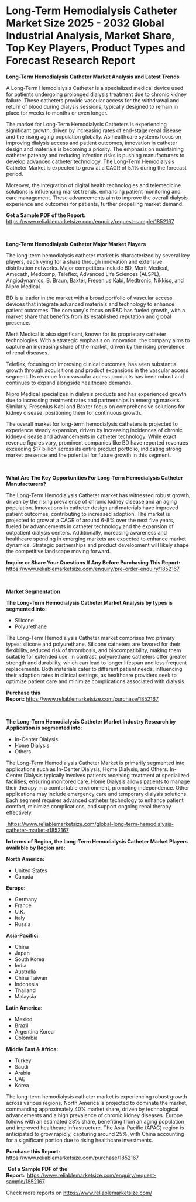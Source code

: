 <p><h1>Long-Term Hemodialysis Catheter Market Size 2025 - 2032 Global Industrial Analysis, Market Share, Top Key Players, Product Types and Forecast Research Report</h1></p><p><strong>Long-Term Hemodialysis Catheter Market Analysis and Latest Trends</strong></p>
<p><p>A Long-Term Hemodialysis Catheter is a specialized medical device used for patients undergoing prolonged dialysis treatment due to chronic kidney failure. These catheters provide vascular access for the withdrawal and return of blood during dialysis sessions, typically designed to remain in place for weeks to months or even longer. </p><p>The market for Long-Term Hemodialysis Catheters is experiencing significant growth, driven by increasing rates of end-stage renal disease and the rising aging population globally. As healthcare systems focus on improving dialysis access and patient outcomes, innovation in catheter design and materials is becoming a priority. The emphasis on maintaining catheter patency and reducing infection risks is pushing manufacturers to develop advanced catheter technology. The Long-Term Hemodialysis Catheter Market is expected to grow at a CAGR of 5.1% during the forecast period. </p><p>Moreover, the integration of digital health technologies and telemedicine solutions is influencing market trends, enhancing patient monitoring and care management. These advancements aim to improve the overall dialysis experience and outcomes for patients, further propelling market demand.</p></p>
<p><strong>Get a Sample PDF of the Report:&nbsp;</strong> <a href="https://www.reliablemarketsize.com/enquiry/request-sample/1852167?utm_campaign=1932&utm_medium=2&utm_source=Github&utm_content=ia&utm_term=27032025&utm_id=long-term-hemodialysis-catheter">https://www.reliablemarketsize.com/enquiry/request-sample/1852167</a></p>
<p>&nbsp;</p>
<p><strong>Long-Term Hemodialysis Catheter Major Market Players</strong></p>
<p><p>The long-term hemodialysis catheter market is characterized by several key players, each vying for a share through innovation and extensive distribution networks. Major competitors include BD, Merit Medical, Amecath, Medcomp, Teleflex, Advanced Life Sciences (ALSPL), Angiodynamics, B. Braun, Baxter, Fresenius Kabi, Medtronic, Nikkiso, and Nipro Medical.</p><p>BD is a leader in the market with a broad portfolio of vascular access devices that integrate advanced materials and technology to enhance patient outcomes. The company's focus on R&D has fueled growth, with a market share that benefits from its established reputation and global presence. </p><p>Merit Medical is also significant, known for its proprietary catheter technologies. With a strategic emphasis on innovation, the company aims to capture an increasing share of the market, driven by the rising prevalence of renal diseases.</p><p>Teleflex, focusing on improving clinical outcomes, has seen substantial growth through acquisitions and product expansions in the vascular access segment. Its revenue from vascular access products has been robust and continues to expand alongside healthcare demands.</p><p>Nipro Medical specializes in dialysis products and has experienced growth due to increasing treatment rates and partnerships in emerging markets. Similarly, Fresenius Kabi and Baxter focus on comprehensive solutions for kidney disease, positioning them for continuous growth.</p><p>The overall market for long-term hemodialysis catheters is projected to experience steady expansion, driven by increasing incidences of chronic kidney disease and advancements in catheter technology. While exact revenue figures vary, prominent companies like BD have reported revenues exceeding $17 billion across its entire product portfolio, indicating strong market presence and the potential for future growth in this segment.</p></p>
<p>&nbsp;</p>
<p><strong>What Are The Key Opportunities For Long-Term Hemodialysis Catheter Manufacturers?</strong></p>
<p><p>The Long-Term Hemodialysis Catheter market has witnessed robust growth, driven by the rising prevalence of chronic kidney disease and an aging population. Innovations in catheter design and materials have improved patient outcomes, contributing to increased adoption. The market is projected to grow at a CAGR of around 6-8% over the next five years, fueled by advancements in catheter technology and the expansion of outpatient dialysis centers. Additionally, increasing awareness and healthcare spending in emerging markets are expected to enhance market dynamics. Strategic partnerships and product development will likely shape the competitive landscape moving forward.</p></p>
<p><strong>Inquire or Share Your Questions If Any Before Purchasing This Report:</strong> <a href="https://www.reliablemarketsize.com/enquiry/pre-order-enquiry/1852167?utm_campaign=1932&utm_medium=2&utm_source=Github&utm_content=ia&utm_term=27032025&utm_id=long-term-hemodialysis-catheter">https://www.reliablemarketsize.com/enquiry/pre-order-enquiry/1852167</a></p>
<p>&nbsp;</p>
<p><strong>Market Segmentation</strong></p>
<p><strong>The Long-Term Hemodialysis Catheter Market Analysis by types is segmented into:</strong></p>
<p><ul><li>Silicone</li><li>Polyurethane</li></ul></p>
<p><p>The Long-Term Hemodialysis Catheter market comprises two primary types: silicone and polyurethane. Silicone catheters are favored for their flexibility, reduced risk of thrombosis, and biocompatibility, making them suitable for extended use. In contrast, polyurethane catheters offer greater strength and durability, which can lead to longer lifespan and less frequent replacements. Both materials cater to different patient needs, influencing their adoption rates in clinical settings, as healthcare providers seek to optimize patient care and minimize complications associated with dialysis.</p></p>
<p><strong>Purchase this Report:&nbsp;</strong><a href="https://www.reliablemarketsize.com/purchase/1852167?utm_campaign=1932&utm_medium=2&utm_source=Github&utm_content=ia&utm_term=27032025&utm_id=long-term-hemodialysis-catheter">https://www.reliablemarketsize.com/purchase/1852167</a></p>
<p>&nbsp;</p>
<p><strong>The Long-Term Hemodialysis Catheter Market Industry Research by Application is segmented into:</strong></p>
<p><ul><li>In-Center Dialysis</li><li>Home Dialysis</li><li>Others</li></ul></p>
<p><p>The Long-Term Hemodialysis Catheter Market is primarily segmented into applications such as In-Center Dialysis, Home Dialysis, and Others. In-Center Dialysis typically involves patients receiving treatment at specialized facilities, ensuring monitored care. Home Dialysis allows patients to manage their therapy in a comfortable environment, promoting independence. Other applications may include emergency care and temporary dialysis solutions. Each segment requires advanced catheter technology to enhance patient comfort, minimize complications, and support ongoing renal therapy effectively.</p></p>
<p><a href="https://www.reliablemarketsize.com/global-long-term-hemodialysis-catheter-market-r1852167?utm_campaign=1932&utm_medium=2&utm_source=Github&utm_content=ia&utm_term=27032025&utm_id=long-term-hemodialysis-catheter">&nbsp;https://www.reliablemarketsize.com/global-long-term-hemodialysis-catheter-market-r1852167</a></p>
<p><strong>In terms of Region, the Long-Term Hemodialysis Catheter Market Players available by Region are:</strong></p>
<p>
    <p> <strong> North America: </strong>
        <ul>
            <li>United States</li>
            <li>Canada</li>
        </ul>
        </p> 
    <p> <strong> Europe: </strong>
        <ul>
            <li>Germany</li>
            <li>France</li>
            <li>U.K.</li>
            <li>Italy</li>
            <li>Russia</li>
        </ul>
        </p> 
    <p> <strong> Asia-Pacific: </strong>
        <ul>
            <li>China</li>
            <li>Japan</li>
            <li>South Korea</li>
            <li>India</li>
            <li>Australia</li>
            <li>China Taiwan</li>
            <li>Indonesia</li>
            <li>Thailand</li>
            <li>Malaysia</li>
        </ul>
        </p> 
    <p> <strong> Latin America: </strong>
        <ul>
            <li>Mexico</li>
            <li>Brazil</li>
            <li>Argentina Korea</li>
            <li>Colombia</li>
        </ul>
        </p> 
    <p> <strong> Middle East & Africa: </strong>
        <ul>
            <li>Turkey</li>
            <li>Saudi</li>
            <li>Arabia</li>
            <li>UAE</li>
            <li>Korea</li>
        </ul>
    </p>
    </p>
<p><p>The long-term hemodialysis catheter market is experiencing robust growth across various regions. North America is projected to dominate the market, commanding approximately 40% market share, driven by technological advancements and a high prevalence of chronic kidney diseases. Europe follows with an estimated 28% share, benefiting from an aging population and improved healthcare infrastructure. The Asia-Pacific (APAC) region is anticipated to grow rapidly, capturing around 25%, with China accounting for a significant portion due to rising healthcare investments.</p></p>
<p><strong>Purchase this Report: </strong><a href="https://www.reliablemarketsize.com/purchase/1852167?utm_campaign=1932&utm_medium=2&utm_source=Github&utm_content=ia&utm_term=27032025&utm_id=long-term-hemodialysis-catheter">https://www.reliablemarketsize.com/purchase/1852167</a></p>
<p>&nbsp;<strong>Get a Sample PDF of the Report:&nbsp;&nbsp;</strong><a href="https://www.reliablemarketsize.com/enquiry/request-sample/1852167?utm_campaign=1932&utm_medium=2&utm_source=Github&utm_content=ia&utm_term=27032025&utm_id=long-term-hemodialysis-catheter">https://www.reliablemarketsize.com/enquiry/request-sample/1852167</a></p>
<p><strong></strong></p>
<p>Check more reports on <a href="https://www.reliablemarketsize.com/?utm_campaign=1932&utm_medium=2&utm_source=Github&utm_content=ia&utm_term=27032025&utm_id=long-term-hemodialysis-catheter">https://www.reliablemarketsize.com/</a></p>